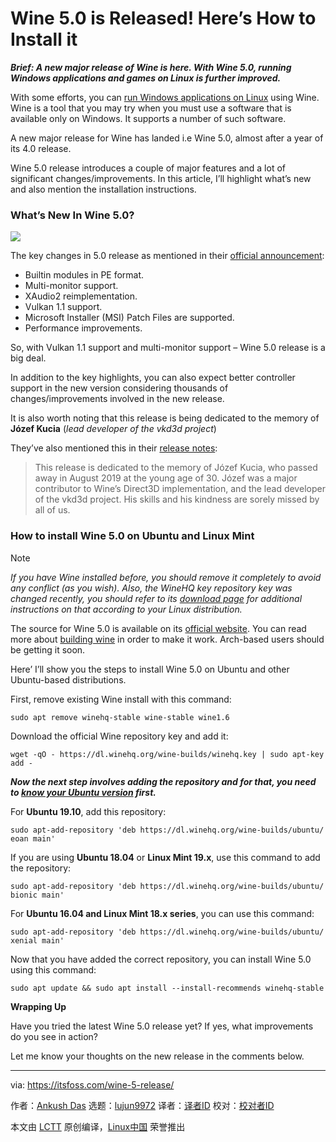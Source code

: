 [#]: collector: (lujun9972)
[#]: translator: (robsean)
[#]: reviewer: ( )
[#]: publisher: ( )
[#]: url: ( )
[#]: subject: (Wine 5.0 is Released! Here’s How to Install it)
[#]: via: (https://itsfoss.com/wine-5-release/)
[#]: author: (Ankush Das https://itsfoss.com/author/ankush/)

Wine 5.0 is Released! Here’s How to Install it
======

_**Brief: A new major release of Wine is here. With Wine 5.0, running Windows applications and games on Linux is further improved.**_

With some efforts, you can [run Windows applications on Linux][1] using Wine. Wine is a tool that you may try when you must use a software that is available only on Windows. It supports a number of such software.

A new major release for Wine has landed i.e Wine 5.0, almost after a year of its 4.0 release.

Wine 5.0 release introduces a couple of major features and a lot of significant changes/improvements. In this article, I’ll highlight what’s new and also mention the installation instructions.

### What’s New In Wine 5.0?

![][2]

The key changes in 5.0 release as mentioned in their [official announcement][3]:

  * Builtin modules in PE format.
  * Multi-monitor support.
  * XAudio2 reimplementation.
  * Vulkan 1.1 support.
  * Microsoft Installer (MSI) Patch Files are supported.
  * Performance improvements.



So, with Vulkan 1.1 support and multi-monitor support – Wine 5.0 release is a big deal.

In addition to the key highlights, you can also expect better controller support in the new version considering thousands of changes/improvements involved in the new release.

It is also worth noting that this release is being dedicated to the memory of **Józef Kucia** (_lead developer of the vkd3d project_)

They’ve also mentioned this in their [release notes][4]:

> This release is dedicated to the memory of Józef Kucia, who passed away in August 2019 at the young age of 30. Józef was a major contributor to Wine’s Direct3D implementation, and the lead developer of the vkd3d project. His skills and his kindness are sorely missed by all of us.

### How to install Wine 5.0 on Ubuntu and Linux Mint

Note

_If you have Wine installed before, you should remove it completely to avoid any conflict (as you wish). Also, the WineHQ key repository key was changed recently, you should refer to its_ [_download page_][5] _for additional instructions on that according to your Linux distribution._

The source for Wine 5.0 is available on its [official website][3]. You can read more about [building wine][6] in order to make it work. Arch-based users should be getting it soon.

Here’ I’ll show you the steps to install Wine 5.0 on Ubuntu and other Ubuntu-based distributions.

First, remove existing Wine install with this command:

```
sudo apt remove winehq-stable wine-stable wine1.6
```

Download the official Wine repository key and add it:

```
wget -qO - https://dl.winehq.org/wine-builds/winehq.key | sudo apt-key add -
```

_**Now the next step involves adding the repository and for that, you need to [know your Ubuntu version][7] first.**_

For **Ubuntu 19.10**, add this repository:

```
sudo apt-add-repository 'deb https://dl.winehq.org/wine-builds/ubuntu/ eoan main'
```

If you are using **Ubuntu 18.04** or **Linux Mint 19.x**, use this command to add the repository:

```
sudo apt-add-repository 'deb https://dl.winehq.org/wine-builds/ubuntu/ bionic main'
```

For **Ubuntu 16.04 and Linux Mint 18.x series**, you can use this command:

```
sudo apt-add-repository 'deb https://dl.winehq.org/wine-builds/ubuntu/ xenial main'
```

Now that you have added the correct repository, you can install Wine 5.0 using this command:

```
sudo apt update && sudo apt install --install-recommends winehq-stable
```

**Wrapping Up**

Have you tried the latest Wine 5.0 release yet? If yes, what improvements do you see in action?

Let me know your thoughts on the new release in the comments below.

--------------------------------------------------------------------------------

via: https://itsfoss.com/wine-5-release/

作者：[Ankush Das][a]
选题：[lujun9972][b]
译者：[译者ID](https://github.com/译者ID)
校对：[校对者ID](https://github.com/校对者ID)

本文由 [LCTT](https://github.com/LCTT/TranslateProject) 原创编译，[Linux中国](https://linux.cn/) 荣誉推出

[a]: https://itsfoss.com/author/ankush/
[b]: https://github.com/lujun9972
[1]: https://itsfoss.com/use-windows-applications-linux/
[2]: https://i2.wp.com/itsfoss.com/wp-content/uploads/2020/01/wine_5.png?ssl=1
[3]: https://www.winehq.org/news/2020012101
[4]: https://www.winehq.org/announce/5.0
[5]: https://wiki.winehq.org/Download
[6]: https://wiki.winehq.org/Building_Wine
[7]: https://itsfoss.com/how-to-know-ubuntu-unity-version/
